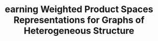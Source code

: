 ---
title: "earning Weighted Product Spaces Representations for Graphs of Heterogeneous Structure"
collection: publications
permalink: /publications/weighted_product_space
venue: "ICLR Workshop on Geometrical and Topological Representation Learning, 2022"
award: ""
authors: '<b>Tuc Nguyen</b>, Dung D.Le, Anh Ta'
paper: ""
code: ""
blog: ""
slide: ""
talk: ""
---